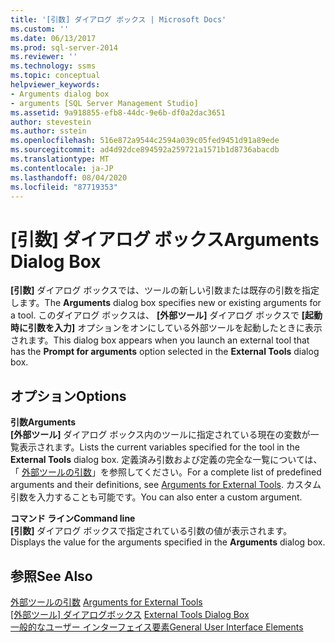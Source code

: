 ```yaml
---
title: '[引数] ダイアログ ボックス | Microsoft Docs'
ms.custom: ''
ms.date: 06/13/2017
ms.prod: sql-server-2014
ms.reviewer: ''
ms.technology: ssms
ms.topic: conceptual
helpviewer_keywords:
- Arguments dialog box
- arguments [SQL Server Management Studio]
ms.assetid: 9a918855-efb8-44dc-9e6b-df0a2dac3651
author: stevestein
ms.author: sstein
ms.openlocfilehash: 516e872a9544c2594a039c05fed9451d91a89ede
ms.sourcegitcommit: ad4d92dce894592a259721a1571b1d8736abacdb
ms.translationtype: MT
ms.contentlocale: ja-JP
ms.lasthandoff: 08/04/2020
ms.locfileid: "87719353"
---
```

# <a name="arguments-dialog-box"></a><span data-ttu-id="1f5c2-102">[引数] ダイアログ ボックス</span><span class="sxs-lookup"><span data-stu-id="1f5c2-102">Arguments Dialog Box</span></span>
  <span data-ttu-id="1f5c2-103">**[引数]** ダイアログ ボックスでは、ツールの新しい引数または既存の引数を指定します。</span><span class="sxs-lookup"><span data-stu-id="1f5c2-103">The **Arguments** dialog box specifies new or existing arguments for a tool.</span></span> <span data-ttu-id="1f5c2-104">このダイアログ ボックスは、 **[外部ツール]** ダイアログ ボックスで **[起動時に引数を入力]** オプションをオンにしている外部ツールを起動したときに表示されます。</span><span class="sxs-lookup"><span data-stu-id="1f5c2-104">This dialog box appears when you launch an external tool that has the **Prompt for arguments** option selected in the **External Tools** dialog box.</span></span>  
  
## <a name="options"></a><span data-ttu-id="1f5c2-105">オプション</span><span class="sxs-lookup"><span data-stu-id="1f5c2-105">Options</span></span>  
 <span data-ttu-id="1f5c2-106">**引数**</span><span class="sxs-lookup"><span data-stu-id="1f5c2-106">**Arguments**</span></span>  
 <span data-ttu-id="1f5c2-107">**[外部ツール]** ダイアログ ボックス内のツールに指定されている現在の変数が一覧表示されます。</span><span class="sxs-lookup"><span data-stu-id="1f5c2-107">Lists the current variables specified for the tool in the **External Tools** dialog box.</span></span> <span data-ttu-id="1f5c2-108">定義済み引数および定義の完全な一覧については、「 [外部ツールの引数](menu-help/external-tools.md)」を参照してください。</span><span class="sxs-lookup"><span data-stu-id="1f5c2-108">For a complete list of predefined arguments and their definitions, see [Arguments for External Tools](menu-help/external-tools.md).</span></span> <span data-ttu-id="1f5c2-109">カスタム引数を入力することも可能です。</span><span class="sxs-lookup"><span data-stu-id="1f5c2-109">You can also enter a custom argument.</span></span>  
  
 <span data-ttu-id="1f5c2-110">**コマンド ライン**</span><span class="sxs-lookup"><span data-stu-id="1f5c2-110">**Command line**</span></span>  
 <span data-ttu-id="1f5c2-111">**[引数]** ダイアログ ボックスで指定されている引数の値が表示されます。</span><span class="sxs-lookup"><span data-stu-id="1f5c2-111">Displays the value for the arguments specified in the **Arguments** dialog box.</span></span>  
  
## <a name="see-also"></a><span data-ttu-id="1f5c2-112">参照</span><span class="sxs-lookup"><span data-stu-id="1f5c2-112">See Also</span></span>  
 <span data-ttu-id="1f5c2-113">[外部ツールの引数](menu-help/external-tools.md) </span><span class="sxs-lookup"><span data-stu-id="1f5c2-113">[Arguments for External Tools](menu-help/external-tools.md) </span></span>  
 <span data-ttu-id="1f5c2-114">[[外部ツール] ダイアログボックス](external-tools-dialog-box.md) </span><span class="sxs-lookup"><span data-stu-id="1f5c2-114">[External Tools Dialog Box](external-tools-dialog-box.md) </span></span>  
 [<span data-ttu-id="1f5c2-115">一般的なユーザー インターフェイス要素</span><span class="sxs-lookup"><span data-stu-id="1f5c2-115">General User Interface Elements</span></span>](general-user-interface-elements.md)  
  
  
